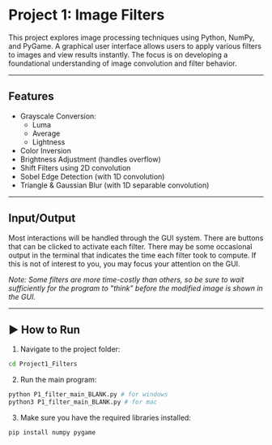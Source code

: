 # Project 1: Image Filters

This project explores image processing techniques using Python, NumPy, and PyGame. A graphical user interface allows users to apply various filters to images and view results instantly. The focus is on developing a foundational understanding of image convolution and filter behavior.

---

## Features

- Grayscale Conversion:
  - Luma
  - Average
  - Lightness
- Color Inversion
- Brightness Adjustment (handles overflow)
- Shift Filters using 2D convolution
- Sobel Edge Detection (with 1D convolution)
- Triangle & Gaussian Blur (with 1D separable convolution)

---

## Input/Output
Most interactions will be handled through the GUI system. There are buttons that can be clicked to activate each filter. 
There may be some occasional output in the terminal that indicates the time each filter took to compute. If this is not of interest to you, you may focus your attention on the GUI. 

_Note: Some filters are more time-costly than others, so be sure to wait sufficiently for the program to "think" before the modified image is shown in the GUI._

---

## ▶️ How to Run

1. Navigate to the project folder:
```bash
cd Project1_Filters
```
2. Run the main program:
```bash
python P1_filter_main_BLANK.py # for windows
python3 P1_filter_main_BLANK.py # for mac
```
3. Make sure you have the required libraries installed:
```bash
pip install numpy pygame
``` 
